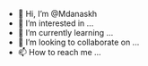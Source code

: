 - 👋 Hi, I’m @Mdanaskh
- 👀 I’m interested in ...
- 🌱 I’m currently learning ...
- 💞️ I’m looking to collaborate on ...
- 📫 How to reach me ...

<!---
Mdanaskh/Mdanaskh is a ✨ special ✨ repository because its `README.md` (this file) appears on your GitHub profile.
You can click the Preview link to take a look at your changes.
--->
